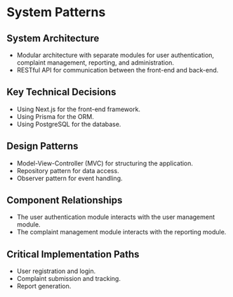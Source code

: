 # System Patterns

## System Architecture

- Modular architecture with separate modules for user authentication, complaint management, reporting, and administration.
- RESTful API for communication between the front-end and back-end.

## Key Technical Decisions

- Using Next.js for the front-end framework.
- Using Prisma for the ORM.
- Using PostgreSQL for the database.

## Design Patterns

- Model-View-Controller (MVC) for structuring the application.
- Repository pattern for data access.
- Observer pattern for event handling.

## Component Relationships

- The user authentication module interacts with the user management module.
- The complaint management module interacts with the reporting module.

## Critical Implementation Paths

- User registration and login.
- Complaint submission and tracking.
- Report generation.

